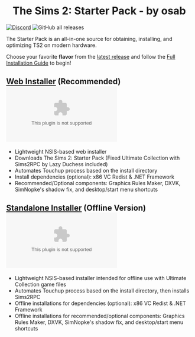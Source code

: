 <h1 align=center>The Sims 2: Starter Pack - by osab </h1> 

[![Discord](https://img.shields.io/discord/912700195249197086?color=fa807a&label=osab%27s%20TS2%20Community%20Discord%20Server&logo=Discord&logoColor=white)](https://discord.com/servers/ts2-community-912700195249197086)  ![GitHub all releases](https://img.shields.io/github/downloads/voicemxil/TS2-Starter-Pack/total)

The Starter Pack is an all-in-one source for obtaining, installing, and optimizing TS2 on modern hardware. 

Choose your favorite **flavor** from the [latest release](https://github.com/voicemxil/TS2-Starter-Pack/releases/latest) and follow the [Full Installation Guide](https://docs.google.com/document/d/1UT0HX3cO4xLft2KozGypU_N7ZcGQVr-54QD9asFsx5U/edit) to begin!

## [Web Installer](https://github.com/voicemxil/TS2-Starter-Pack/releases/latest) (Recommended) ![GitHub file size in bytes](https://img.shields.io/github/size/voicemxil/TS2-Starter-Pack/bin/Web%20Installer/TS2StarterPack.WebInstaller-v10.exe?branch=v10)
- Lightweight NSIS-based web installer
- Downloads The Sims 2: Starter Pack (Fixed Ultimate Collection with Sims2RPC by Lazy Duchess included)
- Automates Touchup process based on the install directory
- Install dependencies (optional): x86 VC Redist & .NET Framework
- Recommended/Optional components: Graphics Rules Maker, DXVK, SimNopke's shadow fix, and desktop/start menu shortcuts


## [Standalone Installer](https://github.com/voicemxil/TS2-Starter-Pack/releases/v10) (Offline Version) ![GitHub file size in bytes](https://img.shields.io/github/size/voicemxil/TS2-Starter-Pack/bin/Standalone%20Installer/TS2.StandaloneInstaller-v10.exe?branch=v10)
- Lightweight NSIS-based installer intended for offline use with Ultimate Collection game files
- Automates Touchup process based on the install directory, then installs Sims2RPC
- Offline installations for dependencies (optional): x86 VC Redist & .NET Framework
- Offline installations for recommended/optional components: Graphics Rules Maker, DXVK, SimNopke's shadow fix, and desktop/start menu shortcuts
